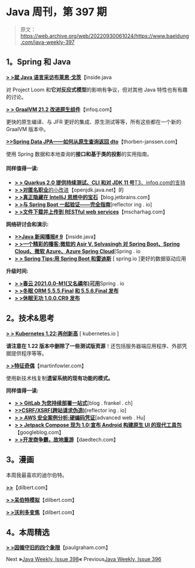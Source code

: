 # Java 周刊，第 397 期

> 原文：<https://web.archive.org/web/20220930061024/https://www.baeldung.com/java-weekly-397>

## 1。Spring 和 Java

[**> >就 Java 语言采访布莱恩·戈茨**](https://web.archive.org/web/20220628115538/https://inside.java/2021/08/02/ama-about-the-java-language/)【inside.java

对 Project Loom 和**它对反应式模型**的影响有争议，但对其他 Java 特性也有有趣的讨论。

[**> > GraalVM 21.2 改进原生组件**](https://web.archive.org/web/20220628115538/https://www.infoq.com/news/2021/07/graalvm-21-2/)【infoq.com】

更快的原生编译、与 JFR 更好的集成、原生测试等等，所有这些都在一个新的 GraalVM 版本中。

[**>>Spring Data JPA——如何从原生查询返回 dto**](https://web.archive.org/web/20220628115538/https://thorben-janssen.com/spring-data-jpa-dto-native-queries/)【thorben-janssen.com】

使用 Spring 数据和本地查询的**接口和基于类的投影**的实用指南。

#### 同样值得一读:

*   [**> > Quarkus 2.0 提供持续测试、CLI 和对 JDK 11 号**T3、infoq.com的支持](https://web.archive.org/web/20220628115538/https://www.infoq.com/news/2021/08/quarkus-2-0-final-release)
*   [**> >对匿名职业**的小改进](https://web.archive.org/web/20220628115538/https://mail.openjdk.java.net/pipermail/amber-spec-experts/2021-July/003052.html)【openjdk.java.net】的
*   [**> >真正隐藏在 IntelliJ 思想中的宝石**](https://web.archive.org/web/20220628115538/https://blog.jetbrains.com/idea/2021/07/truly-hidden-gems-of-intellij-idea/)【blog.jetbrains.com】
*   [**> >与 Spring Boot 一起验证——完全指南**](https://web.archive.org/web/20220628115538/https://reflectoring.io/bean-validation-with-spring-boot/)[reflector ing . io]
*   [**> >文件下载并上传到 RESTful web services**](https://web.archive.org/web/20220628115538/https://www.mscharhag.com/api-design/rest-file-uploads-downloads)【mscharhag.com】

**网络研讨会和演示:**

*   [**>>Java 新闻播报# 9**](https://web.archive.org/web/20220628115538/https://inside.java/2021/07/29/insidejava-newscast-009/)【inside.java】
*   [**> >一个精彩的播客:微软的 Asir V. Selvasingh 对 Spring Boot、Spring Cloud、微软 Azure、Azure Spring Cloud**](https://web.archive.org/web/20220628115538/https://spring.io/blog/2021/07/29/a-bootiful-podcast-microsoft-s-asir-v-selvasingh-on-spring-boot-spring-cloud-microsoft-azure-and-azure-spring-cloud)[Spring . io
*   [**> > Spring Tips:用 Spring Boot 和雷迪斯**](https://web.archive.org/web/20220628115538/https://spring.io/blog/2021/08/04/spring-tips-better-data-driven-applications-with-spring-boot-and-redis) [ spring.io ]更好的数据驱动应用

**升级时间:**

*   [**> >春云 2021.0.0-M1(又名禧年)可用**](https://web.archive.org/web/20220628115538/https://spring.io/blog/2021/07/30/spring-cloud-2021-0-0-m1-aka-jubilee-is-available)Spring . io
*   **[> >冬眠 ORM 5.5.5.Final](https://web.archive.org/web/20220628115538/https://in.relation.to/2021/07/30/hibernate-orm-555-release/) [和 5.5.6.Final 发布](https://web.archive.org/web/20220628115538/https://in.relation.to/2021/08/04/hibernate-orm-556-release/)**
*   [**> >休眠无功 1.0.0.CR9 发布**](https://web.archive.org/web/20220628115538/https://in.relation.to/2021/07/30/hibernate-reactive-1_0_0_CR9/)

## 2。技术&思考

[**> > Kubernetes 1.22:再创新高**](https://web.archive.org/web/20220628115538/https://kubernetes.io/blog/2021/08/04/kubernetes-1-22-release-announcement/) [ kubernetes.io ]

**请注意在 1.22 版本中删除了一些测试版资源**！还包括服务器端应用程序、外部凭据提供程序等等。

[**> >特征奇偶**](https://web.archive.org/web/20220628115538/https://martinfowler.com/articles/patterns-legacy-displacement/feature-parity.html)【martinfowler.com】

使用新技术栈复制**遗留系统的现有功能的模式。**

**同样值得一读:**

*   [**> > GitLab 为您持续部署一站式**](https://web.archive.org/web/20220628115538/https://blog.frankel.ch/gitlab-continuous-deployment-one-stop-shop/)[blog . frankel . ch]
*   [**>>CSRF/XSRF(跨站请求伪造)**](https://web.archive.org/web/20220628115538/https://reflectoring.io/complete-guide-to-csrf/)[reflector ing . io]
*   [**> > AWS 安全案例分析:硬编码凭证**](https://web.archive.org/web/20220628115538/https://advancedweb.hu/aws-security-case-study-hardcoded-credentials/)[advanced web . Hu]
*   [**> > Jetpack Compose 现为 1.0:宣布 Android 构建原生 UI 的现代工具包**](https://web.archive.org/web/20220628115538/https://android-developers.googleblog.com/2021/07/jetpack-compose-announcement.html)【googleblog.com】
*   [**> >开发商争霸，故地重游**](https://web.archive.org/web/20220628115538/https://daedtech.com/developer-hegemony-revisited-and-a-free-copy-if-you-like/)【daedtech.com】

## 3。漫画

本周我最喜欢的迪尔伯特。

[**>>**](https://web.archive.org/web/20220628115538/https://dilbert.com/strip/2021-08-05)【dilbert.com】

[**> >呆伯特模拟**](https://web.archive.org/web/20220628115538/https://dilbert.com/strip/2021-08-03)【dilbert.com】

[**> >沃利多变焦**](https://web.archive.org/web/20220628115538/https://dilbert.com/strip/2021-08-02)【dilbert.com】

## 4。本周精选

**[> >因循守旧的四个象限](https://web.archive.org/web/20220628115538/http://www.paulgraham.com/conformism.html)**【paulgraham.com】

Next **»**[Java Weekly, Issue 398](/web/20220628115538/https://www.baeldung.com/java-weekly-398)**«** Previous[Java Weekly, Issue 396](/web/20220628115538/https://www.baeldung.com/java-weekly-396)